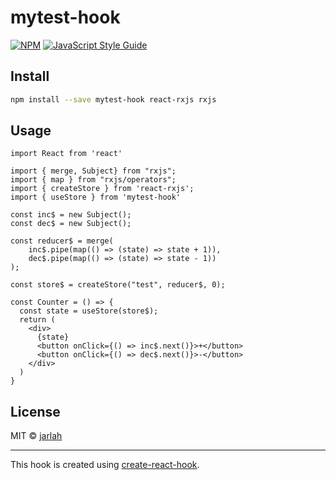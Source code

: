 # mytest-hook

> 

[![NPM](https://img.shields.io/npm/v/mytest-hook.svg)](https://www.npmjs.com/package/mytest-hook) [![JavaScript Style Guide](https://img.shields.io/badge/code_style-standard-brightgreen.svg)](https://standardjs.com)

## Install

```bash
npm install --save mytest-hook react-rxjs rxjs
```

## Usage

```tsx
import React from 'react'

import { merge, Subject} from "rxjs";
import { map } from "rxjs/operators";
import { createStore } from 'react-rxjs';
import { useStore } from 'mytest-hook'

const inc$ = new Subject();
const dec$ = new Subject();

const reducer$ = merge(
    inc$.pipe(map(() => (state) => state + 1)),
    dec$.pipe(map(() => (state) => state - 1))
);

const store$ = createStore("test", reducer$, 0);

const Counter = () => {
  const state = useStore(store$);
  return (
    <div>
      {state}
      <button onClick={() => inc$.next()}>+</button>
      <button onClick={() => dec$.next()}>-</button>
    </div>
  )
}
```

## License

MIT © [jarlah](https://github.com/jarlah)

---

This hook is created using [create-react-hook](https://github.com/hermanya/create-react-hook).
